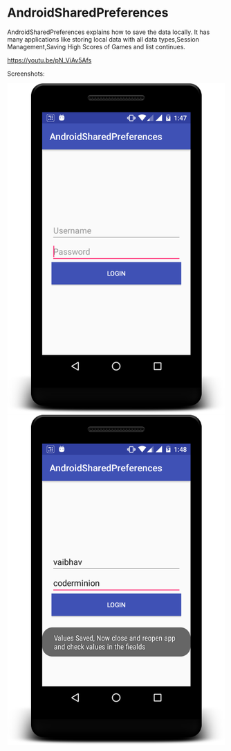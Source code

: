 # AndroidSharedPreferences
AndroidSharedPreferences explains how to save the data locally. It has many applications like storing local data with all data types,Session Management,Saving High Scores of Games and list continues.

https://youtu.be/pN_ViAv5Afs

Screenshots: 

<img src="/sample1.png"/>

<img src="/sample2.png"/>
